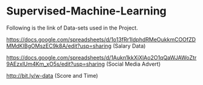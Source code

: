 # Supervised-Machine-Learning

Following is the link of Data-sets used in the Project. 

https://docs.google.com/spreadsheets/d/1o13fRr1IdphdRMeOukkmCOOfZDMMdKIBgOMszEC9k8A/edit?usp=sharing (Salary Data)

https://docs.google.com/spreadsheets/d/1Aukn1kkXiXlAo2O1qQaWJAWoZtr9AEzxlUm4Km_xO5s/edit?usp=sharing (Social Media Advert)

http://bit.ly/w-data (Score and Time)
